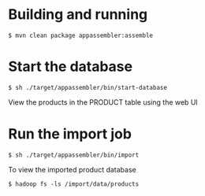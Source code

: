 # Building and running

    $ mvn clean package appassembler:assemble

# Start the database

    $ sh ./target/appassembler/bin/start-database

View the products in the PRODUCT table using the web UI

# Run the import job

    $ sh ./target/appassembler/bin/import

To view the imported product database

    $ hadoop fs -ls /import/data/products


